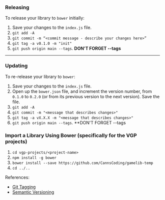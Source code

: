 ### Releasing

To release your library to `bower` initially:

1. Save your changes to the `index.js` file.
2. `git add -A`
3. `git commit -m “<commit message - describe your changes here>”`
4. `git tag -a v0.1.0 -m "init"`
5. `git push origin main --tags`.  **DON'T FORGET --tags**

<hr>

### Updating 

To re-release your library to `bower`:

1. Save your changes to the `index.js` file.
2. Open up the `bower.json` file, and increment the version number, from `0.1.0` to `0.2.0` (or from its previous version to the next version). Save the file.
3. `git add -A`
4. `git commit -m "<message that describes changes>"`
5. `git tag -a vX.X.X -m "<message that describes changes>"`
6. `git push origin main --tags`.  **DON'T FORGET --tags

### Import a Library Using Bower (specifically for the VGP projects)

1. `cd vgp-projects/<project-name>`
2. `npm install -g bower`
3. `bower install --save https://github.com/CannsCoding/gamelib-temp`
4. `cd ../..`


References:

* <a href="https://git-scm.com/book/en/v2/Git-Basics-Tagging" target="_blank">Git Tagging</a>
* <a href="https://docs.npmjs.com/about-semantic-versioning" target="_blank">Semantic Versioning</a>
